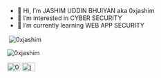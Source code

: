 - 👋 Hi, I’m JASHIM UDDIN BHUIYAN aka 0xjashim
- 👀 I’m interested in CYBER SECURITY
- 🌱 I’m currently learning WEB APP SECURITY 

<p>&nbsp;<img align="center" src="https://github-readme-stats.vercel.app/api?username=0xjashim&theme=dark&show_icons=true" alt="0xjashim" /></p>

<p align="left"> <img src="https://komarev.com/ghpvc/?username=0xjashim&label=Profile%20views&color=0e75b6&style=flat" alt="0xjashim" /> </p>


<a href="https://twitter.com/0xjashim" target="blank"><img align="center" src="https://raw.githubusercontent.com/rahuldkjain/github-profile-readme-generator/master/src/images/icons/Social/twitter.svg" alt="0xj4shim" height="20" width="30" /></a> <a href="https://linkedin.com/in/jashim" target="blank"><img align="center" src="https://raw.githubusercontent.com/rahuldkjain/github-profile-readme-generator/master/src/images/icons/Social/linked-in-alt.svg" alt="jashim" height="20" width="30" /></a>

 




<!---
0xjashim/0xjashim is a ✨ special ✨ repository because its `README.md` (this file) appears on your GitHub profile.
You can click the Preview link to take a look at your changes.
--->
